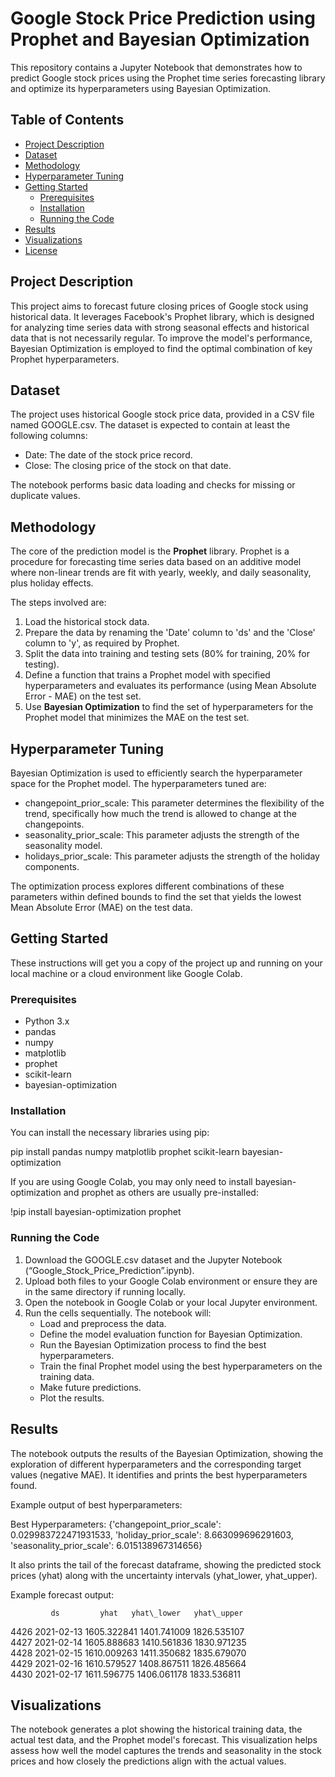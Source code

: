 # **Google Stock Price Prediction using Prophet and Bayesian Optimization**

This repository contains a Jupyter Notebook that demonstrates how to predict Google stock prices using the Prophet time series forecasting library and optimize its hyperparameters using Bayesian Optimization.

## **Table of Contents**

* [Project Description](#bookmark=id.up021wocp199)  
* [Dataset](#bookmark=id.e6h9d4b4dba9)  
* [Methodology](#bookmark=id.xiw78c8hx7sm)  
* [Hyperparameter Tuning](#bookmark=id.jfjquqwee63a)  
* [Getting Started](#bookmark=id.yjug2yc969m)  
  * [Prerequisites](#bookmark=id.682ajslshjs)  
  * [Installation](#bookmark=id.4071csebbncj)  
  * [Running the Code](#bookmark=id.jux1na8at32d)  
* [Results](#bookmark=id.76pxj4ctc9ul)  
* [Visualizations](#bookmark=id.l8gmh6ikooha)  
* [License](#bookmark=id.oai00945xgf)

## **Project Description**

This project aims to forecast future closing prices of Google stock using historical data. It leverages Facebook's Prophet library, which is designed for analyzing time series data with strong seasonal effects and historical data that is not necessarily regular. To improve the model's performance, Bayesian Optimization is employed to find the optimal combination of key Prophet hyperparameters.

## **Dataset**

The project uses historical Google stock price data, provided in a CSV file named GOOGLE.csv. The dataset is expected to contain at least the following columns:

* Date: The date of the stock price record.  
* Close: The closing price of the stock on that date.

The notebook performs basic data loading and checks for missing or duplicate values.

## **Methodology**

The core of the prediction model is the **Prophet** library. Prophet is a procedure for forecasting time series data based on an additive model where non-linear trends are fit with yearly, weekly, and daily seasonality, plus holiday effects.

The steps involved are:

1. Load the historical stock data.  
2. Prepare the data by renaming the 'Date' column to 'ds' and the 'Close' column to 'y', as required by Prophet.  
3. Split the data into training and testing sets (80% for training, 20% for testing).  
4. Define a function that trains a Prophet model with specified hyperparameters and evaluates its performance (using Mean Absolute Error \- MAE) on the test set.  
5. Use **Bayesian Optimization** to find the set of hyperparameters for the Prophet model that minimizes the MAE on the test set.

## **Hyperparameter Tuning**

Bayesian Optimization is used to efficiently search the hyperparameter space for the Prophet model. The hyperparameters tuned are:

* changepoint\_prior\_scale: This parameter determines the flexibility of the trend, specifically how much the trend is allowed to change at the changepoints.  
* seasonality\_prior\_scale: This parameter adjusts the strength of the seasonality model.  
* holidays\_prior\_scale: This parameter adjusts the strength of the holiday components.

The optimization process explores different combinations of these parameters within defined bounds to find the set that yields the lowest Mean Absolute Error (MAE) on the test data.

## **Getting Started**

These instructions will get you a copy of the project up and running on your local machine or a cloud environment like Google Colab.

### **Prerequisites**

* Python 3.x  
* pandas  
* numpy  
* matplotlib  
* prophet  
* scikit-learn  
* bayesian-optimization

### **Installation**

You can install the necessary libraries using pip:

pip install pandas numpy matplotlib prophet scikit-learn bayesian-optimization

If you are using Google Colab, you may only need to install bayesian-optimization and prophet as others are usually pre-installed:

\!pip install bayesian-optimization prophet

### **Running the Code**

1. Download the GOOGLE.csv dataset and the Jupyter Notebook (“Google\_Stock\_Price\_Prediction”.ipynb).  
2. Upload both files to your Google Colab environment or ensure they are in the same directory if running locally.  
3. Open the notebook in Google Colab or your local Jupyter environment.  
4. Run the cells sequentially. The notebook will:  
   * Load and preprocess the data.  
   * Define the model evaluation function for Bayesian Optimization.  
   * Run the Bayesian Optimization process to find the best hyperparameters.  
   * Train the final Prophet model using the best hyperparameters on the training data.  
   * Make future predictions.  
   * Plot the results.

## **Results**

The notebook outputs the results of the Bayesian Optimization, showing the exploration of different hyperparameters and the corresponding target values (negative MAE). It identifies and prints the best hyperparameters found.

Example output of best hyperparameters:

Best Hyperparameters: {'changepoint\_prior\_scale': 0.029983722471931533, 'holiday\_prior\_scale': 8.663099696291603, 'seasonality\_prior\_scale': 6.015138967314656}

It also prints the tail of the forecast dataframe, showing the predicted stock prices (yhat) along with the uncertainty intervals (yhat\_lower, yhat\_upper).

Example forecast output:

             ds         yhat   yhat\_lower   yhat\_upper  
4426 2021-02-13  1605.322841  1401.741009  1826.535107  
4427 2021-02-14  1605.888683  1410.561836  1830.971235  
4428 2021-02-15  1610.009263  1411.350682  1835.679070  
4429 2021-02-16  1610.579527  1408.867511  1826.485664  
4430 2021-02-17  1611.596775  1406.061178  1833.536811

## **Visualizations**

The notebook generates a plot showing the historical training data, the actual test data, and the Prophet model's forecast. This visualization helps assess how well the model captures the trends and seasonality in the stock prices and how closely the predictions align with the actual values.
